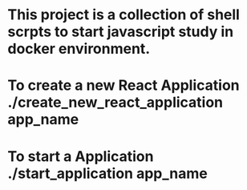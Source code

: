 # This project is a collection of shell scrpts to start javascript study in docker environment.

# To create a new React Application ./create_new_react_application app_name

# To start a Application ./start_application app_name
